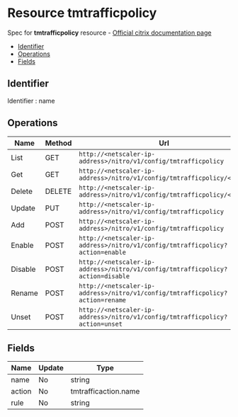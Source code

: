 # Resource tmtrafficpolicy

Spec for **tmtrafficpolicy** resource - [Official citrix documentation page](https://developer-docs.citrix.com/projects/netscaler-nitro-api/en/12.0/configuration/traffic-management/tmtrafficpolicy/tmtrafficpolicy/)

- [Identifier](#identifier)
- [Operations](#operations)
- [Fields](#fields)

## Identifier

Identifier : name

## Operations

| Name | Method | Url |
|----|----|----|
| List | GET | `http://<netscaler-ip-address>/nitro/v1/config/tmtrafficpolicy` |
| Get | GET | `http://<netscaler-ip-address>/nitro/v1/config/tmtrafficpolicy/<name>` |
| Delete | DELETE | `http://<netscaler-ip-address>/nitro/v1/config/tmtrafficpolicy/<name>` |
| Update | PUT | `http://<netscaler-ip-address>/nitro/v1/config/tmtrafficpolicy` |
| Add | POST | `http://<netscaler-ip-address>/nitro/v1/config/tmtrafficpolicy` |
| Enable | POST | `http://<netscaler-ip-address>/nitro/v1/config/tmtrafficpolicy?action=enable` |
| Disable | POST | `http://<netscaler-ip-address>/nitro/v1/config/tmtrafficpolicy?action=disable` |
| Rename | POST | `http://<netscaler-ip-address>/nitro/v1/config/tmtrafficpolicy?action=rename` |
| Unset | POST | `http://<netscaler-ip-address>/nitro/v1/config/tmtrafficpolicy?action=unset` |

## Fields

| Name | Update | Type |
|----|----|----|
| name | No | string |
| action | No | tmtrafficaction.name |
| rule | No | string |

